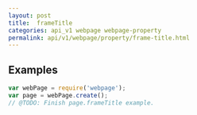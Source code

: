 ```yaml
---
layout: post
title:  frameTitle
categories: api_v1 webpage webpage-property
permalink: api/v1/webpage/property/frame-title.html
---
```


## Examples

```javascript
var webPage = require('webpage');
var page = webPage.create();
// @TODO: Finish page.frameTitle example.
```









